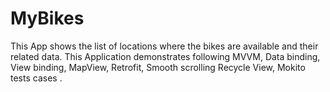 # MyBikes
This App shows the list of locations where the bikes are available and their related data.
This Application demonstrates following  MVVM, Data binding, View binding, MapView, Retrofit, Smooth scrolling Recycle View, Mokito tests cases . 
